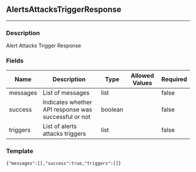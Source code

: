 ## AlertsAttacksTriggerResponse
---
### Description
Alert Attacks Trigger Response
### Fields
| Name | Description | Type | Allowed Values | Required |
| ---- | ----------- | ---- | -------------- | -------- |
| messages | List of messages | list |  | false |
| success | Indicates whether API response was successful or not | boolean |  | false |
| triggers | List of alerts attacks triggers | list |  | false |
### Template
```
{"messages":[],"success":true,"triggers":[]}
```
